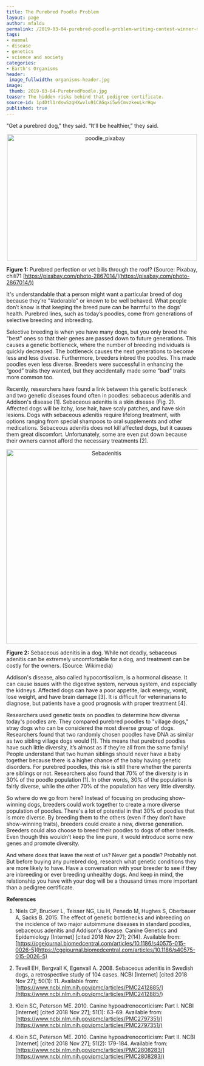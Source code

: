 ```yaml
---
title: The Purebred Poodle Problem
layout: page
author: mfaldu
permalink: /2019-03-04-purebred-poodle-problem-writing-contest-winner-mfaldu/
tags:
- mammal
- disease
- genetics
- science and society
categories:
- Earth's Organisms
header:
 image_fullwidth: organisms-header.jpg
image:
 thumb: 2019-03-04-PurebredPoodle.jpg
teaser: The hidden risks behind that pedigree certificate.
source-id: 1p4Dtl1rdswSzqHXwvlu91CAGqxi5wSCmvzkeuLkrHqw
published: true
---
```

"Get a purebred dog," they said. “It'll be healthier,” they said.

<center><a data-flickr-embed="true"  href="https://www.flickr.com/photos/139839751@N06/46743366271/in/dateposted-friend/" title="poodle_pixabay"><img src="https://farm5.staticflickr.com/4882/46743366271_13d8605ec7.jpg" width="500" height="333" alt="poodle_pixabay"></a><script async src="//embedr.flickr.com/assets/client-code.js" charset="utf-8"></script></center>

**Figure 1:** Purebred perfection or vet bills through the roof? (Source: Pixabay, chili71 [https://pixabay.com/photo-2867014/](https://pixabay.com/photo-2867014/)) 

It's understandable that a person might want a particular breed of dog because they’re "#adorable" or known to be well behaved. What people don’t know is that keeping the breed pure can be harmful to the dogs’ health. Purebred lines, such as today’s poodles, come from generations of selective breeding and inbreeding. 

Selective breeding is when you have many dogs, but you only breed the "best" ones so that their genes are passed down to future generations. This causes a genetic bottleneck, where the number of breeding individuals is quickly decreased. The bottleneck causes the next generations to become less and less diverse. Furthermore, breeders inbred the poodles. This made poodles even less diverse. Breeders were successful in enhancing the “good” traits they wanted, but they accidentally made some “bad” traits more common too. 

Recently, researchers have found a link between this genetic bottleneck and two genetic diseases found often in poodles: sebaceous adenitis and Addison's disease [1]. Sebaceous adenitis is a skin disease (Fig. 2). Affected dogs will be itchy, lose hair, have scaly patches, and have skin lesions. Dogs with sebaceous adenitis require lifelong treatment, with options ranging from special shampoos to oral supplements and other medications. Sebaceous adenitis does not kill affected dogs, but it causes them great discomfort. Unfortunately, some are even put down because their owners cannot afford the necessary treatments [2]. 

<center><a title="UnknownUnknown author [Public domain], via Wikimedia Commons" href="https://commons.wikimedia.org/wiki/File:Sebadenitis.jpg"><img width="512" alt="Sebadenitis" src="https://upload.wikimedia.org/wikipedia/commons/6/63/Sebadenitis.jpg"></a></center>

**Figure 2:** Sebaceous adenitis in a dog. While not deadly, sebaceous adenitis can be extremely uncomfortable for a dog, and treatment can be costly for the owners. (Source: Wikimedia) 

Addison's disease, also called hypocortisolism, is a hormonal disease. It can cause issues with the digestive system, nervous system, and especially the kidneys. Affected dogs can have a poor appetite, lack energy, vomit, lose weight, and have brain damage [3]. It is difficult for veterinarians to diagnose, but patients have a good prognosis with proper treatment [4].

Researchers used genetic tests on poodles to determine how diverse today's poodles are. They compared purebred poodles to "village dogs," stray dogs who can be considered the most diverse group of dogs. Researchers found that two randomly chosen poodles have DNA as similar as two sibling village dogs would [1]. This means that purebred poodles have such little diversity, it’s almost as if they’re all from the same family! People understand that two human siblings should never have a baby together because there is a higher chance of the baby having genetic disorders. For purebred poodles, this risk is still there whether the parents are siblings or not. Researchers also found that 70% of the diversity is in 30% of the poodle population [1]. In other words, 30% of the population is fairly diverse, while the other 70% of the population has very little diversity. 

So where do we go from here? Instead of focusing on producing show-winning dogs, breeders could work together to create a more diverse population of poodles. There's a lot of potential in that 30% of poodles that is more diverse. By breeding them to the others (even if they don’t have show-winning traits), breeders could create a new, diverse generation. Breeders could also choose to breed their poodles to dogs of other breeds. Even though this wouldn’t keep the line pure, it would introduce some new genes and promote diversity. 

And where does that leave the rest of us? Never get a poodle? Probably not. But before buying any purebred dog, research what genetic conditions they are more likely to have. Have a conversation with your breeder to see if they are inbreeding or ever breeding unhealthy dogs. And keep in mind, the relationship you have with your dog will be a thousand times more important than a pedigree certificate. 

**References**

1. Niels CP, Brucker L, Teisser NG, Liu H, Penedo M, Hughes S, Oberbauer A, Sacks B. 2015. The effect of genetic bottlenecks and inbreeding on the incidence of two major autoimmune diseases in standard poodles, sebaceous adenitis and Addison's disease. Canine Genetics and Epidemiology [Internet] [cited 2018 Nov 27]; 2(14). Available from: [https://cgejournal.biomedcentral.com/articles/10.1186/s40575-015-0026-5](https://cgejournal.biomedcentral.com/articles/10.1186/s40575-015-0026-5) 

2. Tevell EH, Bergvall K, Egenvall A. 2008. Sebaceous adenitis in Swedish dogs, a retrospective study of 104 cases. NCBI [Internet] [cited 2018 Nov 27]; 50(1): 11. Available from: [https://www.ncbi.nlm.nih.gov/pmc/articles/PMC2412885/](https://www.ncbi.nlm.nih.gov/pmc/articles/PMC2412885/) 

3. Klein SC, Peterson ME. 2010. Canine hypoadrenocorticism: Part I. NCBI [Internet] [cited 2018 Nov 27]; 51(1): 63–69. Available from: 
[https://www.ncbi.nlm.nih.gov/pmc/articles/PMC2797351/](https://www.ncbi.nlm.nih.gov/pmc/articles/PMC2797351/) 

4. Klein SC, Peterson ME. 2010. Canine hypoadrenocorticism: Part II. NCBI [Internet] [cited 2018 Nov 27]; 51(2): 179-184. Available from: 
[https://www.ncbi.nlm.nih.gov/pmc/articles/PMC2808283/](https://www.ncbi.nlm.nih.gov/pmc/articles/PMC2808283/) 

